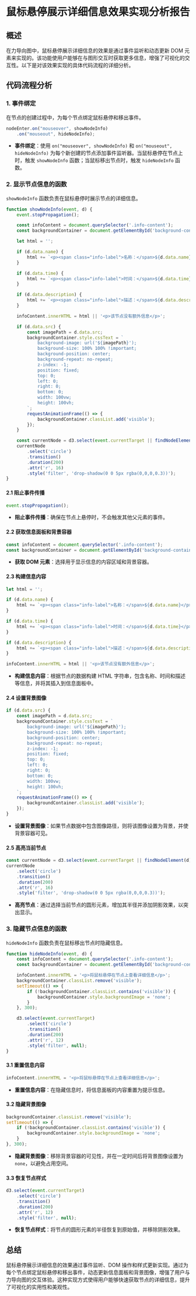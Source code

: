 # 鼠标悬停展示详细信息效果实现分析报告

## 概述
在力导向图中，鼠标悬停展示详细信息的效果是通过事件监听和动态更新 DOM 元素来实现的。该功能使用户能够在与图形交互时获取更多信息，增强了可视化的交互性。以下是对该效果实现的具体代码流程的详细分析。

## 代码流程分析

### 1. 事件绑定
在节点的创建过程中，为每个节点绑定鼠标悬停和移出事件。

```javascript
nodeEnter.on("mouseover", showNodeInfo)
    .on("mouseout", hideNodeInfo);
```

- **事件绑定**：使用 `on("mouseover", showNodeInfo)` 和 `on("mouseout", hideNodeInfo)` 为每个新创建的节点添加事件监听器。当鼠标悬停在节点上时，触发 `showNodeInfo` 函数；当鼠标移出节点时，触发 `hideNodeInfo` 函数。

### 2. 显示节点信息的函数
`showNodeInfo` 函数负责在鼠标悬停时展示节点的详细信息。

```javascript
function showNodeInfo(event, d) {
    event.stopPropagation();

    const infoContent = document.querySelector('.info-content');
    const backgroundContainer = document.getElementById('background-container');

    let html = '';

    if (d.data.name) {
        html += `<p><span class="info-label">名称：</span>${d.data.name}</p>`;
    }

    if (d.data.time) {
        html += `<p><span class="info-label">时间：</span>${d.data.time}</p>`;
    }

    if (d.data.description) {
        html += `<p><span class="info-label">描述：</span>${d.data.description}</p>`;
    }

    infoContent.innerHTML = html || '<p>该节点没有额外信息</p>';

    if (d.data.src) {
        const imagePath = d.data.src;
        backgroundContainer.style.cssText = `
            background-image: url('${imagePath}');
            background-size: 100% 100% !important;
            background-position: center;
            background-repeat: no-repeat;
            z-index: -1;
            position: fixed;
            top: 0;
            left: 0;
            right: 0;
            bottom: 0;
            width: 100vw;
            height: 100vh;
        `;
        requestAnimationFrame(() => {
            backgroundContainer.classList.add('visible');
        });
    }

    const currentNode = d3.select(event.currentTarget || findNodeElement(d));
    currentNode
        .select('circle')
        .transition()
        .duration(200)
        .attr('r', 16)
        .style('filter', 'drop-shadow(0 0 5px rgba(0,0,0,0.3))');
}
```

#### 2.1 阻止事件传播
```javascript
event.stopPropagation();
```
- **阻止事件传播**：确保在节点上悬停时，不会触发其他父元素的事件。

#### 2.2 获取信息面板和背景容器
```javascript
const infoContent = document.querySelector('.info-content');
const backgroundContainer = document.getElementById('background-container');
```
- **获取 DOM 元素**：选择用于显示信息的内容区域和背景容器。

#### 2.3 构建信息内容
```javascript
let html = '';

if (d.data.name) {
    html += `<p><span class="info-label">名称：</span>${d.data.name}</p>`;
}

if (d.data.time) {
    html += `<p><span class="info-label">时间：</span>${d.data.time}</p>`;
}

if (d.data.description) {
    html += `<p><span class="info-label">描述：</span>${d.data.description}</p>`;
}

infoContent.innerHTML = html || '<p>该节点没有额外信息</p>';
```
- **构建信息内容**：根据节点的数据构建 HTML 字符串，包含名称、时间和描述等信息，并将其插入到信息面板中。

#### 2.4 设置背景图像
```javascript
if (d.data.src) {
    const imagePath = d.data.src;
    backgroundContainer.style.cssText = `
        background-image: url('${imagePath}');
        background-size: 100% 100% !important;
        background-position: center;
        background-repeat: no-repeat;
        z-index: -1;
        position: fixed;
        top: 0;
        left: 0;
        right: 0;
        bottom: 0;
        width: 100vw;
        height: 100vh;
    `;
    requestAnimationFrame(() => {
        backgroundContainer.classList.add('visible');
    });
}
```
- **设置背景图像**：如果节点数据中包含图像路径，则将该图像设置为背景，并使背景容器可见。

#### 2.5 高亮当前节点
```javascript
const currentNode = d3.select(event.currentTarget || findNodeElement(d));
currentNode
    .select('circle')
    .transition()
    .duration(200)
    .attr('r', 16)
    .style('filter', 'drop-shadow(0 0 5px rgba(0,0,0,0.3))');
```
- **高亮节点**：通过选择当前节点的圆形元素，增加其半径并添加阴影效果，以突出显示。

### 3. 隐藏节点信息的函数
`hideNodeInfo` 函数负责在鼠标移出节点时隐藏信息。

```javascript
function hideNodeInfo(event, d) {
    const infoContent = document.querySelector('.info-content');
    const backgroundContainer = document.getElementById('background-container');

    infoContent.innerHTML = '<p>将鼠标悬停在节点上查看详细信息</p>';
    backgroundContainer.classList.remove('visible');
    setTimeout(() => {
        if (!backgroundContainer.classList.contains('visible')) {
            backgroundContainer.style.backgroundImage = 'none';
        }
    }, 300);

    d3.select(event.currentTarget)
        .select('circle')
        .transition()
        .duration(200)
        .attr('r', 12)
        .style('filter', null);
}
```

#### 3.1 重置信息内容
```javascript
infoContent.innerHTML = '<p>将鼠标悬停在节点上查看详细信息</p>';
```
- **重置信息内容**：在隐藏信息时，将信息面板的内容重置为提示信息。

#### 3.2 隐藏背景图像
```javascript
backgroundContainer.classList.remove('visible');
setTimeout(() => {
    if (!backgroundContainer.classList.contains('visible')) {
        backgroundContainer.style.backgroundImage = 'none';
    }
}, 300);
```
- **隐藏背景图像**：移除背景容器的可见性，并在一定时间后将背景图像设置为 `none`，以避免占用空间。

#### 3.3 恢复节点样式
```javascript
d3.select(event.currentTarget)
    .select('circle')
    .transition()
    .duration(200)
    .attr('r', 12)
    .style('filter', null);
```
- **恢复节点样式**：将节点的圆形元素的半径恢复到原始值，并移除阴影效果。

## 总结
鼠标悬停展示详细信息的效果通过事件监听、DOM 操作和样式更新实现。通过为每个节点绑定鼠标悬停和移出事件，动态更新信息面板和背景图像，增强了用户与力导向图的交互体验。这种实现方式使得用户能够快速获取节点的详细信息，提升了可视化的实用性和美观性。